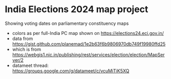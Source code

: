 # India Elections 2024 map project

Showing voting dates on parliamentary constituency maps

- colors as per full-India PC map shown on https://elections24.eci.gov.in/
- data from https://gist.github.com/planemad/1e2b63f6b9806970db749f19980ffd25
- which is from https://webgis1.nic.in/publishing/rest/services/election/election/MapServer/2
- datameet thread: https://groups.google.com/g/datameet/c/vcuMiTiK5XQ


